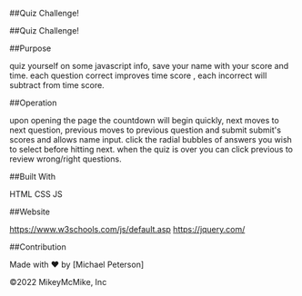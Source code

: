 ##Quiz Challenge!

##Quiz Challenge!

##Purpose

quiz yourself on some javascript info, save your name with your score and time. each question correct improves time score , each incorrect will subtract from time score.

##Operation

upon opening the page the countdown will begin quickly, next moves to next question, previous moves to previous question and submit submit's scores and allows name input. click the radial bubbles of answers you wish to select before hitting next. when the quiz is over you can click previous to review wrong/right questions.

##Built With

HTML
CSS
JS

##Website

https://www.w3schools.com/js/default.asp
https://jquery.com/

##Contribution

Made with ❤️ by [Michael Peterson]

©️2022 MikeyMcMike, Inc
